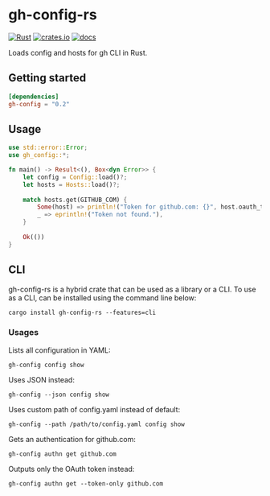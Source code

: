 # gh-config-rs
[![Rust](https://github.com/siketyan/gh-config-rs/actions/workflows/rust.yml/badge.svg)](https://github.com/siketyan/gh-config-rs/actions/workflows/rust.yml)
[![crates.io](https://img.shields.io/crates/v/gh-config.svg)](https://crates.io/crates/gh-config)
[![docs](https://docs.rs/gh-config/badge.svg)](https://docs.rs/gh-config/)

Loads config and hosts for gh CLI in Rust.

## Getting started
```toml
[dependencies]
gh-config = "0.2"
```

## Usage
```rust
use std::error::Error;
use gh_config::*;

fn main() -> Result<(), Box<dyn Error>> {
    let config = Config::load()?;
    let hosts = Hosts::load()?;
    
    match hosts.get(GITHUB_COM) {
        Some(host) => println!("Token for github.com: {}", host.oauth_token),
        _ => eprintln!("Token not found."),
    }
    
    Ok(())
}
```

## CLI
gh-config-rs is a hybrid crate that can be used as a library or a CLI.
To use as a CLI, can be installed using the command line below:

```shell
cargo install gh-config-rs --features=cli
```

### Usages
Lists all configuration in YAML:
```shell
gh-config config show
```

Uses JSON instead:
```shell
gh-config --json config show
```

Uses custom path of config.yaml instead of default:
```shell
gh-config --path /path/to/config.yaml config show
```

Gets an authentication for github.com:
```shell
gh-config authn get github.com
```

Outputs only the OAuth token instead:
```shell
gh-config authn get --token-only github.com
```

